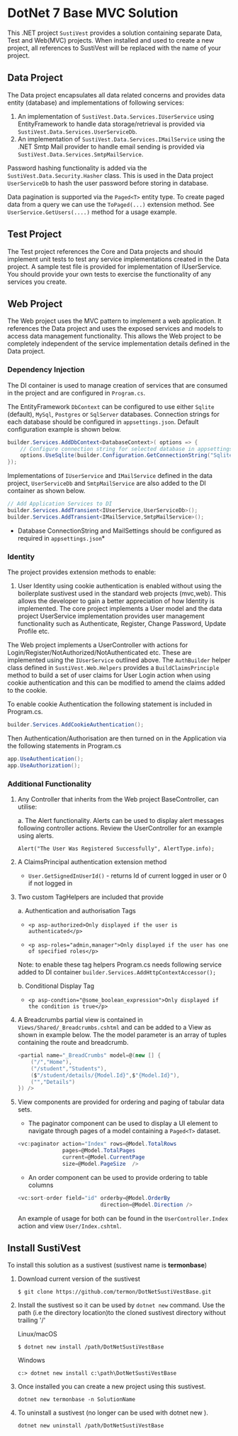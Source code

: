 # DotNet 7 Base MVC Solution

This .NET project ```SustiVest``` provides a solution containing separate Data, Test and Web(MVC) projects. When installed and used to create a new project, all references to SustiVest will be replaced with the name of your project.

## Data Project

The Data project encapsulates all data related concerns and provides data entity (database) and implementations of following services:

1. An implementation of ```SustiVest.Data.Services.IUserService``` using EntityFramework to handle data storage/retrieval is provided via ```SustiVest.Data.Services.UserServiceDb```.
2. An implementation of ```SustiVest.Data.Services.IMailService``` using the .NET Smtp Mail provider to handle email sending is provided via ```SustiVest.Data.Services.SmtpMailService```.

Password hashing functionality is added via the ```SustiVest.Data.Security.Hasher``` class. This is used in the Data project ```UserServiceDb``` to hash the user password before storing in database.

Data pagination is supported via the ```Paged<T>``` entity type. To create paged data from a query we can use the ```ToPaged(...)``` extension method. See ```UserService.GetUsers(....)``` method for a usage example. 

## Test Project

The Test project references the Core and Data projects and should implement unit tests to test any service implementations created in the Data project. A sample test file is provided for implementation of IUserService. You should provide your own tests to exercise the functionality of any services you create.

## Web Project

The Web project uses the MVC pattern to implement a web application. It references the Data project and uses the exposed services and models to access data management functionality. This allows the Web project to be completely independent of the service implementation details defined in the Data project.

### Dependency Injection

The DI container is used to manage creation of services that are consumed in the project and are configured in ```Program.cs```.

The EntityFramework ```DbContext``` can be configured to use either ```Sqlite``` (default), ```MySql```, ```Postgres``` or ```SqlServer``` databases. Connection strings for each database should be configured in ```appsettings.json```. Default configuration example is shown below.

```c#
builder.Services.AddDbContext<DatabaseContext>( options => {
    // Configure connection string for selected database in appsettings.json
    options.UseSqlite(builder.Configuration.GetConnectionString("Sqlite"));   
});
```

Implementations of ```IUserService``` and ```IMailService``` defined in the data project, ```UserServiceDb``` and ```SmtpMailService``` are also added to the DI container as shown below.

```c#
// Add Application Services to DI   
builder.Services.AddTransient<IUserService,UserServiceDb>();
builder.Services.AddTransient<IMailService,SmtpMailService>();
```

* Database ConnectionString and MailSettings should be configured as required in ```appsettings.json```*

### Identity

The project provides extension methods to enable:

1. User Identity using cookie authentication is enabled without using the boilerplate sustivest used in the standard web projects (mvc,web). This allows the developer to gain a better appreciation of how Identity is implemented. The core project implements a User model and the data project UserService implementation provides user management functionality such as Authenticate, Register, Change Password, Update Profile etc.

The Web project implements a UserController with actions for Login/Register/NotAuthorized/NotAuthenticated etc. These are implemented using the ```IUserService``` outlined above. The ```AuthBuilder``` helper class defined in ```SustiVest.Web.Helpers``` provides a ```BuildClaimsPrinciple``` method to build a set of user claims for User Login action when using cookie authentication and this can be modified to amend the claims added to the cookie.

To enable cookie Authentication the following statement is included in Program.cs.

```c#
builder.Services.AddCookieAuthentication();
```

Then Authentication/Authorisation are then turned on in the Application via the following statements in Program.cs

```c#
app.UseAuthentication();
app.UseAuthorization();
```

### Additional Functionality

1. Any Controller that inherits from the Web project BaseController, can utilise:

    a. The Alert functionality. Alerts can be used to display alert messages following controller actions. Review the UserController for an example using alerts.

    ```Alert("The User Was Registered Successfully", AlertType.info);```

2. A ClaimsPrincipal authentication extension method
    * ```User.GetSignedInUserId()``` - returns Id of current logged in user or 0 if not logged in

3. Two custom TagHelpers are included that provide

    a. Authentication and authorisation Tags

    * ```<p asp-authorized>Only displayed if the user is authenticated</p>```

    * ```<p asp-roles="admin,manager">Only displayed if the user has one of specified roles</p>```

    Note: to enable these tag helpers Program.cs needs following service added to DI container
    ```builder.Services.AddHttpContextAccessor();```

    b. Conditional Display Tag

    * ```<p asp-condtion="@some_boolean_expression">Only displayed if the condition is true</p>```

4. A Breadcrumbs partial view is contained in ```Views/Shared/_Breadcrumbs.cshtml``` and can be added to a View as shown in example below. The the model parameter is an array of tuples containing the route and breadcrumb.

    ```c#
    <partial name="_BreadCrumbs" model=@(new [] {
        ("/","Home"),
        ("/student","Students"),
        ($"/student/details/{Model.Id}",$"{Model.Id}"),
        ("","Details")
    }) />
    ```

5. View components are provided for ordering and paging of tabular data sets.  
 
	* The paginator component can be used to display a UI element to navigate through pages of a model containing a ```Paged<T>``` dataset.

	```c#
	<vc:paginator action="Index" rows=@Model.TotalRows 
                  pages=@Model.TotalPages 
                  current=@Model.CurrentPage 
                  size=@Model.PageSize  />
    ```

 
    * An order component can be used to provide ordering to table columns

    ```c#
    <vc:sort-order field="id" orderby=@Model.OrderBy 
                              direction=@Model.Direction />
    ``` 

    An example of usage for both can be found in the ```UserController.Index``` action and view ```User/Index.cshtml```.

## Install SustiVest

To install this solution as a sustivest (sustivest name is **termonbase**)

1. Download current version of the sustivest

    ```$ git clone https://github.com/termon/DotNetSustiVestBase.git```

2. Install the sustivest so it can be used by ```dotnet new``` command. Use the path (i.e the directory location)to the cloned sustivest directory without trailing '/'

    Linux/macOS

    ```$ dotnet new install /path/DotNetSustiVestBase```

    Windows

    ```c:> dotnet new install c:\path\DotNetSustiVestBase```

3. Once installed you can create a new project using this sustivest.

    ```dotnet new termonbase -n SolutionName```

4. To uninstall a sustivest (no longer can be used with dotnet new ).

    ```dotnet new uninstall /path/DotNetSustiVestBase```
